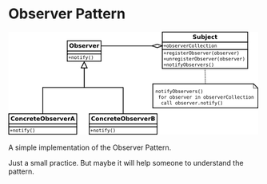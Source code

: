 Observer Pattern
===============

![Observer Pattern](https://raw.githubusercontent.com/JSchwehn/ObserverPattern/master/src/ObserverPattern/doc/observerPattern.png "Observer Pattern")

A simple implementation of the Observer Pattern.

Just a small practice. But maybe it will help someone to understand the pattern.
